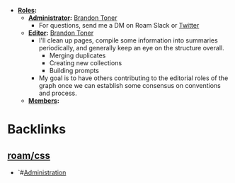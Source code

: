 - **[Roles](<Roles.md>):**
    - **[Administrator](<Administrator.md>):** [Brandon Toner](<Brandon Toner.md>)
        - For questions, send me a DM on Roam Slack or [Twitter](https://twitter.com/brandontoner)
    - **[Editor](<Editor.md>):** [Brandon Toner](<Brandon Toner.md>)
        - I'll clean up pages, compile some information into summaries periodically, and generally keep an eye on the structure overall.
            - Merging duplicates
            - Creating new collections
            - Building prompts
        - My goal is to have others contributing to the editorial roles of the graph once we can establish some consensus on conventions and process.
    - **[Members](<Members.md>):**

# Backlinks
## [roam/css](<roam/css.md>)
- `#[Administration](<Administration.md>)

